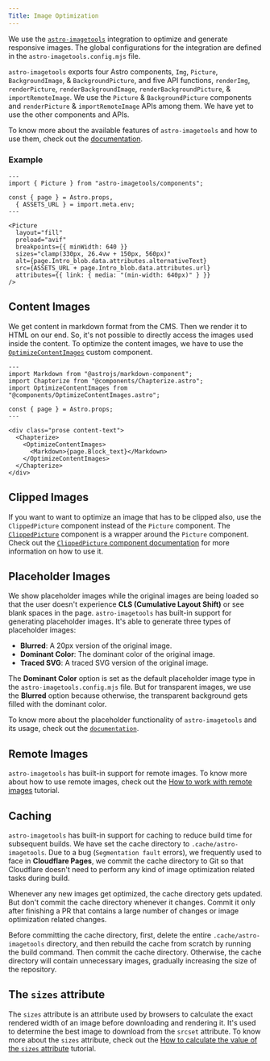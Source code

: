 ```yaml
---
Title: Image Optimization
---
```


We use the [`astro-imagetools`](https://github.com/RafidMuhymin/astro-imagetools) integration to optimize and generate responsive images. The global configurations for the integration are defined in the `astro-imagetools.config.mjs` file.

`astro-imagetools` exports four Astro components, `Img`, `Picture`, `BackgroundImage`, & `BackgroundPicture`, and five API functions, `renderImg`, `renderPicture`, `renderBackgroundImage`, `renderBackgroundPicture`, & `importRemoteImage`. We use the `Picture` & `BackgroundPicture` components and `renderPicture` & `importRemoteImage` APIs among them. We have yet to use the other components and APIs.

To know more about the available features of `astro-imagetools` and how to use them, check out the [documentation](https://astro-imagetools-docs.vercel.app/).

### Example

```astro
---
import { Picture } from "astro-imagetools/components";

const { page } = Astro.props,
  { ASSETS_URL } = import.meta.env;
---

<Picture
  layout="fill"
  preload="avif"
  breakpoints={{ minWidth: 640 }}
  sizes="clamp(330px, 26.4vw + 150px, 560px)"
  alt={page.Intro_blob.data.attributes.alternativeText}
  src={ASSETS_URL + page.Intro_blob.data.attributes.url}
  attributes={{ link: { media: "(min-width: 640px)" } }}
/>
```

## Content Images

We get content in markdown format from the CMS. Then we render it to HTML on our end. So, it's not possible to directly access the images used inside the content. To optimize the content images, we have to use the [`OptimizeContentImages`](/src/components/OptimizeContentImages.astro) custom component.

```astro
---
import Markdown from "@astrojs/markdown-component";
import Chapterize from "@components/Chapterize.astro";
import OptimizeContentImages from "@components/OptimizeContentImages.astro";

const { page } = Astro.props;
---

<div class="prose content-text">
  <Chapterize>
    <OptimizeContentImages>
      <Markdown>{page.Block_text}</Markdown>
    </OptimizeContentImages>
  </Chapterize>
</div>
```

## Clipped Images

If you want to want to optimize an image that has to be clipped also, use the `ClippedPicture` component instead of the `Picture` component. The [`ClippedPicture`](/src/components/ClippedPicture.astro) component is a wrapper around the `Picture` component. Check out the [`ClippedPicture` component documentation](/docs/tutorials/how-to-clip-images.md#clippedpicture-component) for more information on how to use it.

## Placeholder Images

We show placeholder images while the original images are being loaded so that the user doesn't experience **CLS (Cumulative Layout Shift)** or see blank spaces in the page. `astro-imagetools` has built-in support for generating placeholder images. It's able to generate three types of placeholder images:

- **Blurred**: A 20px version of the original image.
- **Dominant Color**: The dominant color of the original image.
- **Traced SVG**: A traced SVG version of the original image.

The **Dominant Color** option is set as the default placeholder image type in the `astro-imagetools.config.mjs` file. But for transparent images, we use the **Blurred** option because otherwise, the transparent background gets filled with the dominant color.

To know more about the placeholder functionality of `astro-imagetools` and its usage, check out the [`documentation`](https://astro-imagetools-docs.vercel.app/en/components/Picture#placeholder).

## Remote Images

`astro-imagetools` has built-in support for remote images. To know more about how to use remote images, check out the [How to work with remote images](/docs/tutorials/how-to-work-with-remote-images) tutorial.

## Caching

`astro-imagetools` has built-in support for caching to reduce build time for subsequent builds. We have set the cache directory to `.cache/astro-imagetools`. Due to a bug (`Segmentation fault` errors), we frequently used to face in **Cloudflare Pages**, we commit the cache directory to Git so that Cloudflare doesn't need to perform any kind of image optimization related tasks during build.

Whenever any new images get optimized, the cache directory gets updated. But don't commit the cache directory whenever it changes. Commit it only after finishing a PR that contains a large number of changes or image optimization related changes.

Before committing the cache directory, first, delete the entire `.cache/astro-imagetools` directory, and then rebuild the cache from scratch by running the build command. Then commit the cache directory. Otherwise, the cache directory will contain unnecessary images, gradually increasing the size of the repository.

## The `sizes` attribute

The `sizes` attribute is an attribute used by browsers to calculate the exact rendered width of an image before downloading and rendering it. It's used to determine the best image to download from the `srcset` attribute. To know more about the `sizes` attribute, check out the [How to calculate the value of the `sizes` attribute](/docs/tutorials/how-to-calculate-the-value-of-the-sizes-attribute) tutorial.
